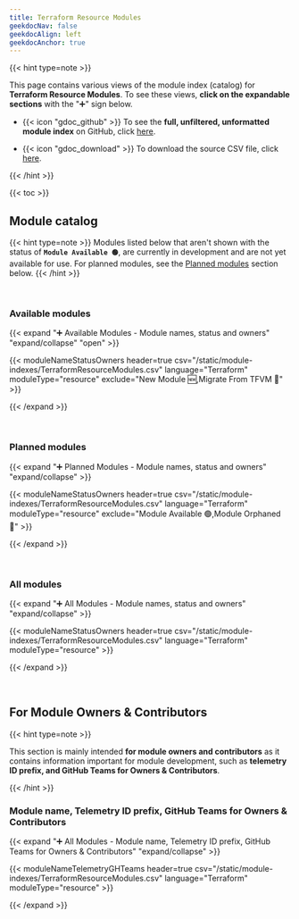 ```yaml
---
title: Terraform Resource Modules
geekdocNav: false
geekdocAlign: left
geekdocAnchor: true
---
```


<!-- {{< csvUpdated csv="/static/module-indexes/TerraformResourceModules.csv" >}} -->

<!-- {{< hint type=tip >}}

**Use the breadcrumb menu** above to navigate back to the main page!

{{< /hint >}} -->

{{< hint type=note >}}

This page contains various views of the module index (catalog) for **Terraform Resource Modules**. To see these views, **click on the expandable sections** with the "➕" sign below.

- {{< icon "gdoc_github" >}} To see the **full, unfiltered, unformatted module index** on GitHub, click [here](https://github.com/Azure/Azure-Verified-Modules/blob/main/docs/static/module-indexes/TerraformResourceModules.csv).

- {{< icon "gdoc_download" >}} To download the source CSV file, click [here](/Azure-Verified-Modules/module-indexes/TerraformResourceModules.csv).

{{< /hint >}}

{{< toc >}}

## Module catalog

{{< hint type=note >}}
Modules listed below that aren't shown with the status of **`Module Available 🟢`**, are currently in development and are not yet available for use. For planned modules, see the [Planned modules](#planned-modules) section below.
{{< /hint >}}

<br>

### Available modules

{{< expand "➕ Available Modules - Module names, status and owners" "expand/collapse" "open" >}}

{{< moduleNameStatusOwners header=true csv="/static/module-indexes/TerraformResourceModules.csv" language="Terraform" moduleType="resource" exclude="New Module :new:,Migrate From TFVM :rocket:" >}}

{{< /expand >}}

<br>

### Planned modules

{{< expand "➕ Planned Modules - Module names, status and owners" "expand/collapse" >}}

{{< moduleNameStatusOwners header=true csv="/static/module-indexes/TerraformResourceModules.csv" language="Terraform" moduleType="resource" exclude="Module Available :green_circle:,Module Orphaned :eyes:" >}}

{{< /expand >}}

<br>

### All modules

{{< expand "➕ All Modules - Module names, status and owners" "expand/collapse" >}}

{{< moduleNameStatusOwners header=true csv="/static/module-indexes/TerraformResourceModules.csv" language="Terraform" moduleType="resource" >}}

{{< /expand >}}

<br>

## For Module Owners & Contributors

{{< hint type=note >}}

This section is mainly intended **for module owners and contributors** as it contains information important for module development, such as **telemetry ID prefix, and GitHub Teams for Owners & Contributors**.

{{< /hint >}}

### Module name, Telemetry ID prefix, GitHub Teams for Owners & Contributors

{{< expand "➕ All Modules - Module name, Telemetry ID prefix, GitHub Teams for Owners & Contributors" "expand/collapse" >}}

{{< moduleNameTelemetryGHTeams header=true csv="/static/module-indexes/TerraformResourceModules.csv" language="Terraform" moduleType="resource" >}}

{{< /expand >}}
